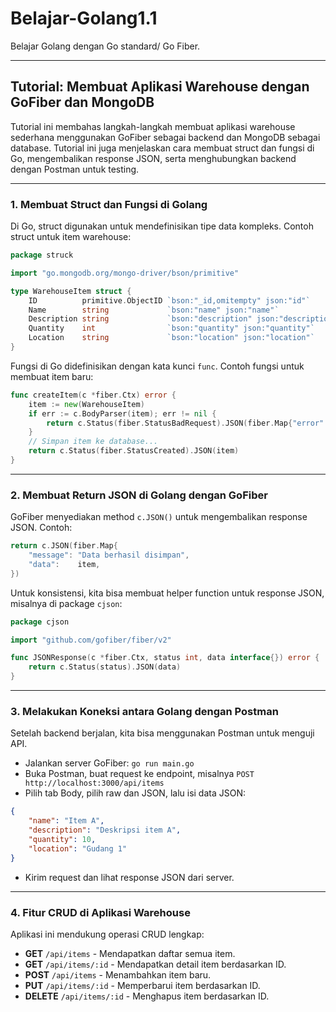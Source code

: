 # Belajar-Golang1.1

Belajar Golang dengan Go standard/ Go Fiber.

---

## Tutorial: Membuat Aplikasi Warehouse dengan GoFiber dan MongoDB

Tutorial ini membahas langkah-langkah membuat aplikasi warehouse sederhana menggunakan GoFiber sebagai backend dan MongoDB sebagai database. Tutorial ini juga menjelaskan cara membuat struct dan fungsi di Go, mengembalikan response JSON, serta menghubungkan backend dengan Postman untuk testing.

---

### 1. Membuat Struct dan Fungsi di Golang

Di Go, struct digunakan untuk mendefinisikan tipe data kompleks. Contoh struct untuk item warehouse:

```go
package struck

import "go.mongodb.org/mongo-driver/bson/primitive"

type WarehouseItem struct {
    ID          primitive.ObjectID `bson:"_id,omitempty" json:"id"`
    Name        string             `bson:"name" json:"name"`
    Description string             `bson:"description" json:"description"`
    Quantity    int                `bson:"quantity" json:"quantity"`
    Location    string             `bson:"location" json:"location"`
}
```

Fungsi di Go didefinisikan dengan kata kunci `func`. Contoh fungsi untuk membuat item baru:

```go
func createItem(c *fiber.Ctx) error {
    item := new(WarehouseItem)
    if err := c.BodyParser(item); err != nil {
        return c.Status(fiber.StatusBadRequest).JSON(fiber.Map{"error": "cannot parse JSON"})
    }
    // Simpan item ke database...
    return c.Status(fiber.StatusCreated).JSON(item)
}
```

---

### 2. Membuat Return JSON di Golang dengan GoFiber

GoFiber menyediakan method `c.JSON()` untuk mengembalikan response JSON. Contoh:

```go
return c.JSON(fiber.Map{
    "message": "Data berhasil disimpan",
    "data":    item,
})
```

Untuk konsistensi, kita bisa membuat helper function untuk response JSON, misalnya di package `cjson`:

```go
package cjson

import "github.com/gofiber/fiber/v2"

func JSONResponse(c *fiber.Ctx, status int, data interface{}) error {
    return c.Status(status).JSON(data)
}
```

---

### 3. Melakukan Koneksi antara Golang dengan Postman

Setelah backend berjalan, kita bisa menggunakan Postman untuk menguji API.

- Jalankan server GoFiber: `go run main.go`
- Buka Postman, buat request ke endpoint, misalnya `POST http://localhost:3000/api/items`
- Pilih tab Body, pilih raw dan JSON, lalu isi data JSON:

```json
{
    "name": "Item A",
    "description": "Deskripsi item A",
    "quantity": 10,
    "location": "Gudang 1"
}
```

- Kirim request dan lihat response JSON dari server.

---

### 4. Fitur CRUD di Aplikasi Warehouse

Aplikasi ini mendukung operasi CRUD lengkap:

- **GET** `/api/items` - Mendapatkan daftar semua item.
- **GET** `/api/items/:id` - Mendapatkan detail item berdasarkan ID.
- **POST** `/api/items` - Menambahkan item baru.
- **PUT** `/api/items/:id` - Memperbarui item berdasarkan ID.
- **DELETE** `/api/items/:id` - Menghapus item berdasarkan ID.



